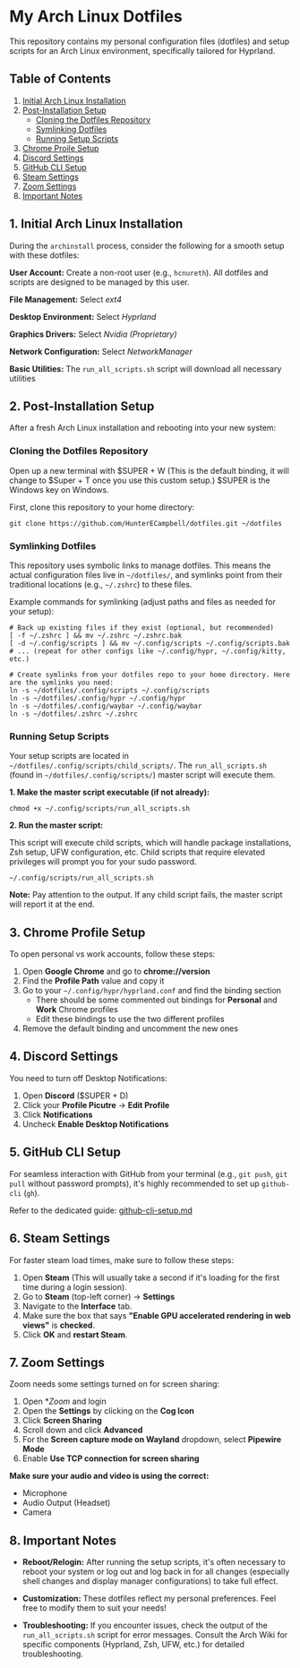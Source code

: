 # My Arch Linux Dotfiles

This repository contains my personal configuration files (dotfiles) and setup scripts for an Arch Linux environment, specifically tailored for Hyprland.

## Table of Contents

1. [Initial Arch Linux Installation](#1-initial-arch-linux-installation)
1. [Post-Installation Setup](#2-post-installation-setup)
    - [Cloning the Dotfiles Repository](#cloning-the-dotfiles-repository)
    - [Symlinking Dotfiles](#symlinking-dotfiles)
    - [Running Setup Scripts](#running-setup-scripts)
1. [Chrome Proile Setup](#3-chrome-profile-setup)
1. [Discord Settings](#4-discord-settings)
1. [GitHub CLI Setup](#5-github-cli-setup)
1. [Steam Settings](#6-steam-settings)
1. [Zoom Settings](#7-zoom-settings)
1. [Important Notes](#8-important-notes)

## 1. Initial Arch Linux Installation

During the `archinstall` process, consider the following for a smooth setup with these dotfiles:

**User Account:** Create a non-root user (e.g., `hcnureth`). All dotfiles and scripts are designed to be managed by this user.

**File Management:** Select *ext4*

**Desktop Environment:** Select *Hyprland*

**Graphics Drivers:** Select *Nvidia (Proprietary)*

**Network Configuration:** Select *NetworkManager*

**Basic Utilities:** The `run_all_scripts.sh` script will download all necessary utilities

## 2. Post-Installation Setup

After a fresh Arch Linux installation and rebooting into your new system:

### Cloning the Dotfiles Repository

Open up a new terminal with $SUPER + W (This is the default binding, it will change to $Super + T once you use this custom setup.)  $SUPER is the Windows key on Windows.

First, clone this repository to your home directory:

```
git clone https://github.com/HunterECampbell/dotfiles.git ~/dotfiles
```

### Symlinking Dotfiles

This repository uses symbolic links to manage dotfiles. This means the actual configuration files live in `~/dotfiles/`, and symlinks point from their traditional locations (e.g., `~/.zshrc`) to these files.

Example commands for symlinking (adjust paths and files as needed for your setup):

```
# Back up existing files if they exist (optional, but recommended)
[ -f ~/.zshrc ] && mv ~/.zshrc ~/.zshrc.bak
[ -d ~/.config/scripts ] && mv ~/.config/scripts ~/.config/scripts.bak
# ... (repeat for other configs like ~/.config/hypr, ~/.config/kitty, etc.)

# Create symlinks from your dotfiles repo to your home directory. Here are the symlinks you need:
ln -s ~/dotfiles/.config/scripts ~/.config/scripts
ln -s ~/dotfiles/.config/hypr ~/.config/hypr
ln -s ~/dotfiles/.config/waybar ~/.config/waybar
ln -s ~/dotfiles/.zshrc ~/.zshrc
```

### Running Setup Scripts

Your setup scripts are located in `~/dotfiles/.config/scripts/child_scripts/`. The `run_all_scripts.sh` (found in `~/dotfiles/.config/scripts/`) master script will execute them.

**1. Make the master script executable (if not already):**

```
chmod +x ~/.config/scripts/run_all_scripts.sh
```

**2. Run the master script:**

This script will execute child scripts, which will handle package installations, Zsh setup, UFW configuration, etc. Child scripts that require elevated privileges will prompt you for your sudo password.

```
~/.config/scripts/run_all_scripts.sh
```

**Note:** Pay attention to the output. If any child script fails, the master script will report it at the end.

## 3. Chrome Profile Setup

To open personal vs work accounts, follow these steps:

1. Open **Google Chrome** and go to **chrome://version**
1. Find the **Profile Path** value and copy it
1. Go to your `~/.config/hypr/hyprland.conf` and find the binding section
    - There should be some commented out bindings for **Personal** and **Work** Chrome profiles
    - Edit these bindings to use the two different profiles
1. Remove the default binding and uncomment the new ones

## 4. Discord Settings

You need to turn off Desktop Notifications:

1. Open **Discord** ($SUPER + D)
1. Click your **Profile Picutre** -> **Edit Profile**
1. Click **Notifications**
1. Uncheck **Enable Desktop Notifications**

## 5. GitHub CLI Setup

For seamless interaction with GitHub from your terminal (e.g., `git push`, `git pull` without password prompts), it's highly recommended to set up `github-cli` (`gh`).

Refer to the dedicated guide: [github-cli-setup.md](./github-cli-setup.md)

## 6. Steam Settings

For faster steam load times, make sure to follow these steps:

1. Open **Steam** (This will usually take a second if it's loading for the first time during a login session).
1. Go to **Steam** (top-left corner) -> **Settings**
1. Navigate to the **Interface** tab.
1. Make sure the box that says **"Enable GPU accelerated rendering in web views"** is **checked**.
1. Click **OK** and **restart Steam**.

## 7. Zoom Settings

Zoom needs some settings turned on for screen sharing:

1. Open **Zoom* and login
1. Open the **Settings** by clicking on the **Cog Icon**
1. Click **Screen Sharing**
1. Scroll down and click **Advanced**
1. For the **Screen capture mode on Wayland** dropdown, select **Pipewire Mode**
1. Enable **Use TCP connection for screen sharing**

**Make sure your audio and video is using the correct:**

- Microphone
- Audio Output (Headset)
- Camera

## 8. Important Notes

- **Reboot/Relogin:** After running the setup scripts, it's often necessary to reboot your system or log out and log back in for all changes (especially shell changes and display manager configurations) to take full effect.

- **Customization:** These dotfiles reflect my personal preferences. Feel free to modify them to suit your needs!

- **Troubleshooting:** If you encounter issues, check the output of the `run_all_scripts.sh` script for error messages. Consult the Arch Wiki for specific components (Hyprland, Zsh, UFW, etc.) for detailed troubleshooting.